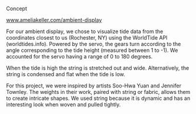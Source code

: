 Concept

www.ameliakeller.com/ambient-display

For our ambient display, we chose to visualize tide data from the coordinates closest to us (Rochester, NY) using the WorldTide API (worldtides.info). Powered by the servo, the gears turn according to the angle corresponding to the tide height (measured between 1 to -1). We accounted for the servo having a range of 0 to 180 degrees. 

When the tide is high the string is stretched out and wide. Alternatively, the string is condensed and flat when the tide is low. 

For this project, we were inspired by artists Soo-Hwa Yuan and Jennifer Townley. The weights in their work, paired with string or fabric, allows them to create intricate shapes. We used string because it is dynamic and has an interesting look when woven and pulled tightly.


